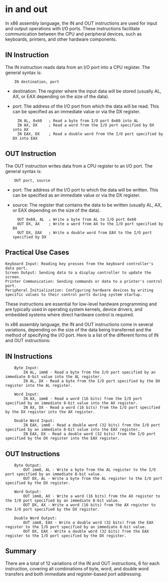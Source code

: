 # in and out

In x86 assembly language, the IN and OUT instructions are used for input and output operations with I/O ports. These instructions facilitate communication between the CPU and peripheral devices, such as keyboards, printers, and other hardware components.

## IN Instruction

The IN instruction reads data from an I/O port into a CPU register. The general syntax is:

        IN destination, port

- destination: The register where the input data will be stored (usually AL, AX, or EAX depending on the size of the data).
- port: The address of the I/O port from which the data will be read. This can be specified as an immediate value or via the DX register.

        IN AL, 0x60   ; Read a byte from I/O port 0x60 into AL
        IN AX, DX     ; Read a word from the I/O port specified by DX into AX
        IN EAX, DX    ; Read a double word from the I/O port specified by DX into EAX

## OUT Instruction

The OUT instruction writes data from a CPU register to an I/O port. The general syntax is:

        OUT port, source

- port: The address of the I/O port to which the data will be written. This can be specified as an immediate value or via the DX register.
- source: The register that contains the data to be written (usually AL, AX, or EAX depending on the size of the data).

        OUT 0x60, AL  ; Write a byte from AL to I/O port 0x60
        OUT DX, AX    ; Write a word from AX to the I/O port specified by DX
        OUT DX, EAX   ; Write a double word from EAX to the I/O port specified by DX

## Practical Use Cases

    Keyboard Input: Reading key presses from the keyboard controller's data port.
    Screen Output: Sending data to a display controller to update the screen.
    Printer Communication: Sending commands or data to a printer's control port.
    Peripheral Initialization: Configuring hardware devices by writing specific values to their control ports during system startup.

These instructions are essential for low-level hardware programming and are typically used in operating system kernels, device drivers, and embedded systems where direct hardware control is required.


In x86 assembly language, the IN and OUT instructions come in several variations, depending on the size of the data being transferred and the method of specifying the I/O port. Here is a list of the different forms of IN and OUT instructions:

## IN Instructions

        Byte Input:
            IN AL, imm8 - Read a byte from the I/O port specified by an immediate 8-bit value into the AL register.
            IN AL, DX - Read a byte from the I/O port specified by the DX register into the AL register.

        Word Input:
            IN AX, imm8 - Read a word (16 bits) from the I/O port specified by an immediate 8-bit value into the AX register.
            IN AX, DX - Read a word (16 bits) from the I/O port specified by the DX register into the AX register.

        Double Word Input:
            IN EAX, imm8 - Read a double word (32 bits) from the I/O port specified by an immediate 8-bit value into the EAX register.
            IN EAX, DX - Read a double word (32 bits) from the I/O port specified by the DX register into the EAX register.

## OUT Instructions

        Byte Output:
            OUT imm8, AL - Write a byte from the AL register to the I/O port specified by an immediate 8-bit value.
            OUT DX, AL - Write a byte from the AL register to the I/O port specified by the DX register.

        Word Output:
            OUT imm8, AX - Write a word (16 bits) from the AX register to the I/O port specified by an immediate 8-bit value.
            OUT DX, AX - Write a word (16 bits) from the AX register to the I/O port specified by the DX register.

        Double Word Output:
            OUT imm8, EAX - Write a double word (32 bits) from the EAX register to the I/O port specified by an immediate 8-bit value.
            OUT DX, EAX - Write a double word (32 bits) from the EAX register to the I/O port specified by the DX register.

## Summary

There are a total of 12 variations of the IN and OUT instructions, 6 for each instruction, covering all combinations of byte, word, and double word transfers and both immediate and register-based port addressing.


